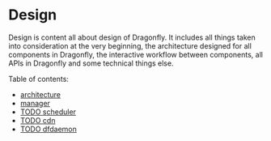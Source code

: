 # Design

Design is content all about design of Dragonfly.
It includes all things taken into consideration at the very beginning,
the architecture designed for all components in Dragonfly,
the interactive workflow between components,
all APIs in Dragonfly and some technical things else.

Table of contents:

* [architecture](architecture.md)
* [manager](manager.md)
* [TODO scheduler](scheduler.md)
* [TODO cdn](cdn.md)
* [TODO dfdaemon](dfdaemon.md)
